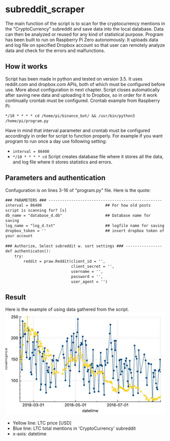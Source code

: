 # subreddit_scraper
The main function of the script is to scan for the cryptocurrency mentions in the "CryptoCurrency" subreddit and save data into the local database. Data can then be analyzed or reused for any kind of statistical purpose. Program has been built to run on Raspberry Pi Zero autonomously. It uploads data and log file on specified Dropbox account so that user can remotely analyze data and check for the errors and malfunctions. 

## How it works
Script has been made in python and tested on version 3.5. It uses reddit.com and dropbox.com APIs, both of which must be configured before use. More about configuration in next chapter. Script closes automatically after saving new data and uploading it to Dropbox, so in order for it work continually crontab must be configured. 
Crontab example from Raspberry Pi:
```
*/10 * * * * cd /home/pi/binance_bot/ && /usr/bin/python3 /home/pi/program.py
```
Have in mind that interval parameter and crontab must be configured accordingly in order for script to function properly. For example if you want program to run once a day use following setting:
- ```interval = 86400```
- ```*/10 * * * * cd```
Script creates database file where it stores all the data, and log file where it stores statistics and errors.

## Parameters and authentication
Confuguration is on lines 3-16 of "program.py" file. Here is the quote:
```
### PARAMETERS ### --------------------------------------------------
interval = 86400                            ## For how old posts script is scanning for? [s]
db_name = "database_d.db"                   ## Database name for saving
log_name = "log_d.txt"                      ## logfile name for saving
dropbox_token = ''                          ## insert dropbox token of your account

### Authorize, Select subreddit w. sort settings ### ----------------
def authenticaton():
    try:
        reddit = praw.Reddit(client_id = '',
                             client_secret = '',
                             username = '',
                             password = '',
                             user_agent = '')
```

## Result
Here is the example of using data gathered from the script.
![Screenshot](screenshot.jpg)

- Yellow line: LTC price [USD]
- Blue line: LTC total mentions in 'CryptoCurrency' subreddit
- x-axis: datetime

